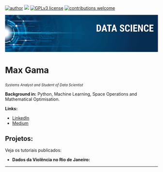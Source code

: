[![author](https://img.shields.io/badge/author-maxgama-red.svg)](https://www.linkedin.com/in/max-gama-217a425a/) [![](https://img.shields.io/badge/python-3.7+-blue.svg)](https://www.python.org/downloads/release/python-365/) [![GPLv3 license](https://img.shields.io/badge/License-GPLv3-blue.svg)](http://perso.crans.org/besson/LICENSE.html) [![contributions welcome](https://img.shields.io/badge/contributions-welcome-brightgreen.svg?style=flat)](https://github.com/maxgama/data_science/issues)

<p align="center">
  <img src="banner.png" >
</p>

# Max Gama
<sub>*Systems Analyst and Student of Data Scientist*</sub>


**Background in:** Python, Machine Learning, Space Operations and Mathematical Optimisation.

**Links:**
* [LinkedIn](https://www.linkedin.com/in/max-gama-217a425a/)
* [Medium](https://medium.com/@maxminer1976)


## Projetos:
Veja os tutoriais publicados:

* **Dados da Violência no Rio de Janeiro:** 

---




